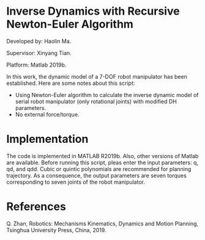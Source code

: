 # Inverse Dynamics with Recursive Newton-Euler Algorithm
Developed by: Haolin Ma.

Supervisor: Xinyang Tian.

Platform: Matlab 2019b.

In this work, the dynamic model of a 7-DOF robot manipulator has been established. Here are some notes about this script:

- Using Newton-Euler algorithm to calculate the inverse dynamic model of serial robot manipulator (only rotational joints) with modified DH parameters.
- No external force/torque.

# Implementation 
The code is implemented in MATLAB R2019b. Also, other versions of Matlab are available. Before running this script, pleas enter the input parameters: q, qd, and qdd. Cubic or quintic polynomials are recommended for planning trajectory. As a consequence, the output parameters are seven torques corresponding to seven joints of the robot manipulator.

# References
Q. Zhan, Robotics: Mechanisms Kinematics, Dynamics and Motion Planning, Tsinghua University Press, China, 2019.
